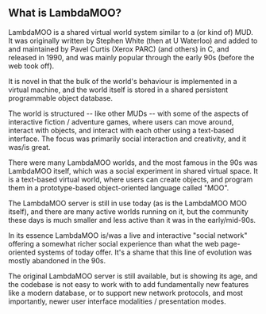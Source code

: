 ## What is LambdaMOO?

LambdaMOO is a shared virtual world system similar to a (or kind of) MUD. It was originally written by Stephen White
(then at U Waterloo) and added to and maintained by Pavel Curtis (Xerox PARC) (and others) in C, and released in 1990,
and
was mainly popular through the early 90s (before the web took off).

It is novel in that the bulk of the world's behaviour is implemented in a virtual machine, and the world itself is
stored in a shared persistent programmable object database.

The world is structured -- like other MUDs -- with some of the aspects of interactive fiction / adventure games, where
users can move around, interact with objects, and interact with each other using a text-based interface. The focus
was primarily social interaction and creativity, and it was/is great.

There were many LambdaMOO worlds, and the most famous in the 90s was LambdaMOO itself, which was a social experiment in
shared virtual space. It is a text-based virtual world, where users can create objects, and program them in a
prototype-based
object-oriented language called "MOO".

The LambdaMOO server is still in use today (as is the LambdaMOO MOO itself), and there are many active worlds running
on it, but the community these days is much smaller and less active than it was in the early/mid-90s.

In its essence LambdaMOO is/was a live and interactive "social network" offering a somewhat richer social experience
than what the web page-oriented systems of today offer. It's a shame that this line of evolution was mostly abandoned
in the 90s.

The original LambdaMOO server is still available, but is showing its age, and the codebase is not easy to work with to
add fundamentally new features like a modern database, or to support new network protocols, and most importantly, newer
user interface modalities / presentation modes.
